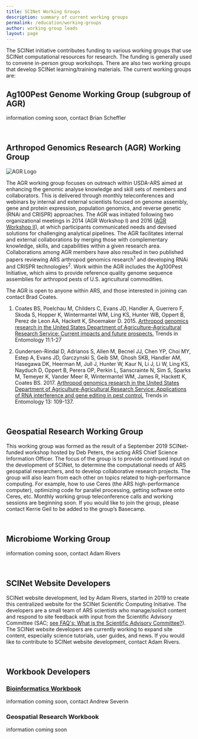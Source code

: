 ```yaml
---
title: SCINet Working Groups
description: summary of current working groups
permalink: /education/working-groups
author: working group leads
layout: page
---
```


The SCINet initiative contributes funding to various working groups that use SCINet computational resources for research. The funding is generally used to convene in-person group workshops. There are also two working groups that develop SCINet learning/training materials. The current working groups are:

## Ag100Pest Genome Working Group (subgroup of AGR)

information coming soon, contact Brian Scheffler

<br>

## Arthropod Genomics Research (AGR) Working Group

![AGR Logo](/scinet-site/assets/img/working-group/Arthropod-Genomics-Research-WG-400w.png)

The AGR working group focuses on outreach within USDA-ARS aimed at enhancing the genomic analyse knowledge and skill sets of members and collaborators. This is delivered through monthly teleconferences and webinars by internal and external scientists focused on genome assembly, gene and protein expression, population genomics, and reverse genetic (RNAi and CRISPR) approaches. The AGR was initiated following two organizational meetings in 2014 (AGR Workshop I) and 2016 ([AGR Workshop II](https://usda-ars-gbru.github.io/scinet-site/workshops/2016-07-26-Arthropod-Genomics-Workshop-2/)), at which participants communicated needs and devised solutions for challenging analytical pipelines. The AGR facilitates internal and external collaborations by merging those with complementary knowledge, skills, and capabilities within a given research area. Collaborations among AGR members have also resulted in two published papers reviewing ARS arthropod genomics research<sup>1</sup> and developing RNAi and CRISPR technologies<sup>2</sup>.  Work within the AGR includes the Ag100Pest Initiative, which aims to provide reference quality genome sequence assemblies for arthropod pests of U.S. agricultural commodities.

The AGR is open to anyone within ARS, and those interested in joining can contact Brad Coates. 

1.	Coates BS, Poelchau M, Childers C, Evans JD, Handler A, Guerrero F, Skoda S, Hopper K, Wintermantel WM, Ling KS, Hunter WB, Oppert B, Perez de Leon AA, Hackett K, Shoemaker D. 2015. [Arthropod genomics research in the United States Department of Agriculture-Agricultural Research Service:  Current impacts and future prospects.](http://www.researchtrends.net/tia/article_pdf.asp?in=0&vn=11&tid=20&aid=5731)  Trends in Entomology 11:1-27

2.	 Gundersen-Rindal D, Adrianos S, Allen M, Becnel JJ, Chen YP, Choi MY, Estep A, Evans JD, Garczynski S, Geib SM, Ghosh SKB, Handler AM, Hasegawa DK, Heerman M, Jull J, Hunter W, Kaur N, Li J, Li W, Ling KS, Nayduch D, Oppert B, Perera OP, Perkin L, Sanscrainte N, Sim S, Sparks M, Temeyer K, Vander Meer R, Wintermantel WM, James R, Hackett K, Coates BS. 2017. [Arthropod genomics research in the United States Department of Agriculture-Agricultural Research Service: Applications of RNA interference and gene editing in pest control.](http://www.researchtrends.net/tia/article_pdf.asp?in=0&vn=13&tid=20&aid=6045) Trends in Entomology 13: 109-137.

<br>

## Geospatial Research Working Group

This working group was formed as the result of a September 2019 SCINet-funded workshop hosted by Deb Peters, the acting ARS Chief Science Information Officer. The focus of the group is to provide continued input on the development of SCINet, to determine the computational needs of ARS geospatial researchers, and to develop collaborative research projects. The group will also learn from each other on topics related to high-performance computing. For example, how to use Ceres (the ARS high-performance computer), optimizing code for parallel processing, getting software onto Ceres, etc. Monthly working group teleconference calls and working sessions are beginning soon. If you would like to join the group, please contact Kerrie Geil to be added to the group’s Basecamp.

<br>

## Microbiome Working Group

information coming soon, contact Adam Rivers

<br>

## SCINet Website Developers

SCINet website development, led by Adam Rivers, started in 2019 to create this centralized website for the SCINet Scientific Computing Initiative. The developers are a small team of ARS scientists who manage/solicit content and respond to site feedback with input from the Scientific Advisory Committee (SAC; [see FAQ's: What is the Scientific Advisory Committee?](https://usda-ars-gbru.github.io/scinet-site/support/faq/#what-is-the-scientific-advisory-committee-sac)). The SCINet website developers are currently working to expand site content, especially science tutorials, user guides, and news. If you would like to contribute to SCINet website development, contact Adam Rivers.

<br>

## Workbook Developers

### [Bioinformatics Workbook](https://bioinformaticsworkbook.org/)
information coming soon, contact Andrew Severin

### Geospatial Research Workbook
information coming soon

<!--
## Page specific instructions
Kerrie working on contacting group leaders for the following info. Goal to complete this page by some time in Jan 2020
Write about the mission/status of the current working groups and who to contact to get involved, if applicable.
Include:
decription of the work/research
any pertinent links to publications, data, websites,
any photos or scientific graphics
whether the group is open to new members
who to contact
-->
